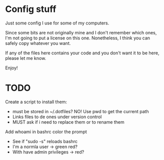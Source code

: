 Config stuff
============

Just some config I use for some of my computers.

Since some bits are not originally mine and I don't remember which ones,
I'm not going to put a license on this one. Nonetheless, I think you can
safely copy whatever you want.

If any of the files here contains your code and you don't want it to be
here, please let me know.

Enjoy!


TODO
====
Create a script to install them:

  * must be stored in ~/.dotfiles? NO! Use pwd to get the current path
  * Links files to de ones under version control
  * MUST ask if i need to replace them or to rename them

Add whoami in bashrc color the prompt

  * See if "sudo -s" reloads bashrc
  * I'm a normla user ->  green red?
  * With have admin privileges -> red?


